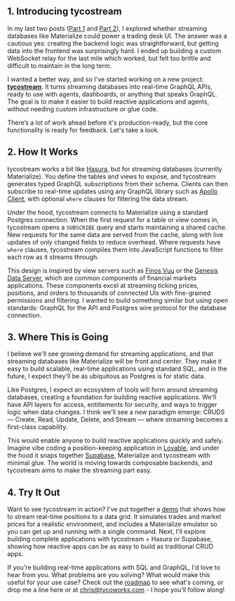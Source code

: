 ## 1. Introducing tycostream

In my last two posts ([Part 1](https://www.tycoworks.com/p/can-a-stream-processor-power-a-trading) and [Part 2](https://www.tycoworks.com/p/can-a-stream-processor-power-a-trading-196)), I explored whether streaming databases like Materialize could power a trading desk UI. The answer was a cautious yes: creating the backend logic was straightforward, but getting data into the frontend was surprisingly hard. I ended up building a custom WebSocket relay for the last mile which worked, but felt too brittle and difficult to maintain in the long term.

I wanted a better way, and so I've started working on a new project: **[tycostream](https://github.com/tycoworks/tycostream)**. It turns streaming databases into real-time GraphQL APIs, ready to use with agents, dashboards, or anything that speaks GraphQL. The goal is to make it easier to build reactive applications and agents, without needing custom infrastructure or glue code.

There’s a lot of work ahead before it's production-ready, but the core functionality is ready for feedback. Let's take a look.

## 2. How It Works

tycostream works a bit like [Hasura](https://hasura.io/), but for streaming databases (currently Materialize). You define the tables and views to expose, and tycostream generates typed GraphQL subscriptions from their schema. Clients can then subscribe to real-time updates using any GraphQL library such as [Apollo Client](https://github.com/apollographql/apollo-client), with optional `where` clauses for filtering the data stream.

Under the hood, tycostream connects to Materialize using a standard Postgres connection. When the first request for a table or view comes in, tycostream opens a `SUBSCRIBE` query and starts maintaining a shared cache. New requests for the same data are served from the cache, along with live updates of only changed fields to reduce overhead. Where requests have `where` clauses, tycostream compiles them into JavaScript functions to filter each row as it streams through.

This design is inspired by view servers such as [Finos Vuu](https://vuu.finos.org/) or the [Genesis Data Server](https://docs.genesis.global/docs/develop/server-capabilities/real-time-queries-data-server/), which are common components of financial markets applications. These components excel at streaming ticking prices, positions, and orders to thousands of connected UIs with fine-grained permissions and filtering. I wanted to build something similar but using open standards: GraphQL for the API and Postgres wire protocol for the database connection.

## 3. Where This is Going

I believe we'll see growing demand for streaming applications, and that streaming databases like Materialize will be front and center. They make it easy to build scalable, real-time applications using standard SQL, and in the future, I expect they'll be as ubiquitous as Postgres is for static data.

Like Postgres, I expect an ecosystem of tools will form around streaming databases, creating a foundation for building reactive applications. We'll have API layers for access, entitlements for security, and ways to trigger logic when data changes. I think we'll see a new paradigm emerge: CRUDS — Create, Read, Update, Delete, and Stream — where streaming becomes a first-class capability.

This would enable anyone to build reactive applications quickly and safely. Imagine vibe coding a position-keeping application in [Lovable](https://lovable.dev/), and under the hood it snaps together [Supabase](https://supabase.com/), Materialize and tycostream with minimal glue. The world is moving towards composable backends, and tycostream aims to make the streaming part easy.

## 4. Try It Out

Want to see tycostream in action? I've put together a [demo](https://github.com/tycoworks/tycostream#demo) that shows how to stream real-time positions to a data grid. It simulates trades and market prices for a realistic environment, and includes a Materialize emulator so you can get up and running with a single command. Next, I'll explore building complete applications with tycostream + Hasura or Supabase, showing how reactive apps can be as easy to build as traditional CRUD apps.

If you're building real-time applications with SQL and GraphQL, I'd love to hear from you. What problems are you solving? What would make this useful for your use case? Check out the [roadmap](https://github.com/tycoworks/tycostream/blob/main/docs/ROADMAP.md) to see what's coming, or drop me a line here or at chris@tycoworks.com - I hope you'll follow along!